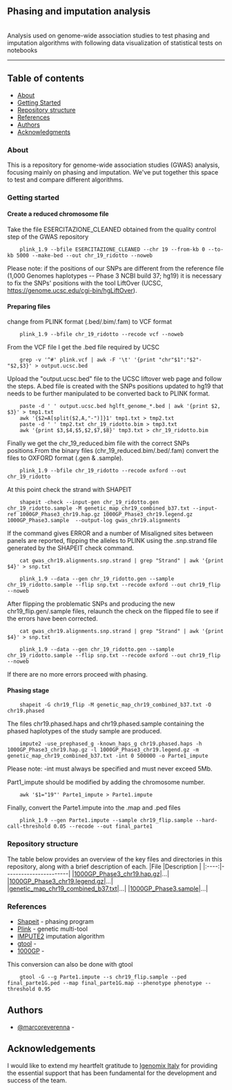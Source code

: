 ## Phasing and imputation analysis

<p align="left"> 
    <br>Analysis used on genome-wide association studies to test phasing and imputation algorithms with following data visualization of statistical tests on notebooks
</p>

---

## Table of contents
- [About](#about)
- [Getting Started](#getting_started)
- [Repository structure](#repository_structure)
- [References](#references)
- [Authors](#authors)
- [Acknowledgments](#acknowledgement)

### About <a name = "about"></a>
This is a repository for genome-wide association studies (GWAS) analysis, focusing mainly on phasing and imputation. We've put together this space to test and compare different algorithms.

### Getting started <a name = "getting_started"></a>
#### Create a reduced chromosome file
Take the file ESERCITAZIONE_CLEANED obtained from the quality control step of the GWAS repository
```
    plink_1.9 --bfile ESERCITAZIONE_CLEANED --chr 19 --from-kb 0 --to-kb 5000 --make-bed --out chr_19_ridotto --noweb
```
Please note: if the positions of our SNPs are different from the reference file (1,000 Genomes haplotypes -- Phase 3 NCBI build 37; hg19) it is necessary to fix the SNPs' positions with the tool LiftOver (UCSC, https://genome.ucsc.edu/cgi-bin/hgLiftOver).

#### Preparing files
change from PLINK format (.bed/.bim/.fam) to VCF format
```
    plink_1.9 --bfile chr_19_ridotto --recode vcf --noweb
```
From the VCF file I get the .bed file required by UCSC
```
    grep -v '^#' plink.vcf | awk -F '\t' '{print "chr"$1":"$2"-"$2,$3}' > output.ucsc.bed
```
Upload the "output.ucsc.bed" file to the UCSC liftover web page and follow the steps. A.bed file is created with the SNPs positions updated to hg19 that needs to be further manipulated to be converted back to PLINK format.
```
    paste -d ' ' output.ucsc.bed hglft_genome_*.bed | awk '{print $2, $3}' > tmp1.txt
    awk '{$2=A[split($2,A,"-")]}1' tmp1.txt > tmp2.txt
    paste -d ' ' tmp2.txt chr_19_ridotto.bim > tmp3.txt
    awk '{print $3,$4,$5,$2,$7,$8}' tmp3.txt > chr_19_ridotto.bim
```
Finally we get the chr_19_reduced.bim file with the correct SNPs positions.From the binary files (chr_19_reduced.bim/.bed/.fam) convert the files to OXFORD format (.gen & .sample).

```
    plink_1.9 --bfile chr_19_ridotto --recode oxford --out chr_19_ridotto
```
At this point check the strand with SHAPEIT
```
    shapeit -check --input-gen chr_19_ridotto.gen chr_19_ridotto.sample -M genetic_map_chr19_combined_b37.txt --input-ref 1000GP_Phase3_chr19.hap.gz 1000GP_Phase3_chr19.legend.gz  1000GP_Phase3.sample  --output-log gwas_chr19.alignments
```
If the command gives ERROR and a number of Misaligned sites between panels are reported, flipping the alleles to PLINK using the .snp.strand file generated by the SHAPEIT check command.

```
    cat gwas_chr19.alignments.snp.strand | grep "Strand" | awk '{print $4}' > snp.txt

    plink_1.9 --data --gen chr_19_ridotto.gen --sample chr_19_ridotto.sample --flip snp.txt --recode oxford --out chr19_flip --noweb
```
After flipping the problematic SNPs and producing the new chr19_flip.gen/.sample files, relaunch the check on the flipped file to see if the errors have been corrected.

```
    cat gwas_chr19.alignments.snp.strand | grep "Strand" | awk '{print $4}' > snp.txt

    plink_1.9 --data --gen chr_19_ridotto.gen --sample chr_19_ridotto.sample --flip snp.txt --recode oxford --out chr19_flip --noweb
```
If there are no more errors proceed with phasing.

#### Phasing stage
```
    shapeit -G chr19_flip -M genetic_map_chr19_combined_b37.txt -O chr19.phased
```
The files chr19.phased.haps and chr19.phased.sample containing the phased haplotypes of the study sample are produced.
```
    impute2 -use_prephased_g -known_haps_g chr19.phased.haps -h 1000GP_Phase3_chr19.hap.gz -l 1000GP_Phase3_chr19.legend.gz -m genetic_map_chr19_combined_b37.txt -int 0 500000 -o Parte1_impute
```
Please note: -int must always be specified and must never exceed 5Mb.

Part1_impute should be modified by adding the chromosome number.

```
    awk '$1="19"' Parte1_impute > Parte1.impute
```
Finally, convert the Parte1.impute into the .map and .ped files

```
    plink_1.9 --gen Parte1.impute --sample chr19_flip.sample --hard-call-threshold 0.05 --recode --out final_parte1
```

### Repository structure <a name = "repository_structure"></a>
The table below provides an overview of the key files and directories in this repository, along with a brief description of each.
|File  |Description            |
|:----:|-----------------------|
|[1000GP_Phase3_chr19.hap.gz]()|...|
|[1000GP_Phase3_chr19.legend.gz]()|...|
|[genetic_map_chr19_combined_b37.txt]()|...|
|[1000GP_Phase3.sample]()|...|

### References <a name = "references"></a>
- [Shapeit](http://www.shapeit.fr/) - phasing program
- [Plink](https://www.cog-genomics.org/plink2) - genetic multi-tool
- [IMPUTE2](http://mathgen.stats.ox.ac.uk/impute/impute_v2.html) imputation algorithm
- [gtool](http://www.well.ox.ac.uk/~cfreeman/software/gwas/gtool.html) -
- [1000GP](https://mathgen.stats.ox.ac.uk/impute/1000GP_Phase3.html) -


This conversion can also be done with gtool
```
    gtool -G --g Parte1.impute --s chr19_flip.sample --ped final_parte1G.ped --map final_parte1G.map --phenotype phenotype --threshold 0.95
```
## Authors <a name = "authors"></a>
- [@marcoreverenna](https://github.com/marcoreverenna) -
  
## Acknowledgements <a name = "acknowledgement"></a>
I would like to extend my heartfelt gratitude to [Igenomix Italy](https://www.igenomix.it) for providing the essential support that has been fundamental for the development and success of the team.
